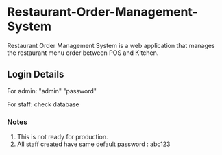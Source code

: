 # Restaurant-Order-Management-System
Restaurant Order Management System is a web application that manages the restaurant menu order between POS and Kitchen.

## Login Details
For admin:
"admin"
"password"

For staff:
check database




### Notes
1. This is not ready for production.
2. All staff created have same default password : abc123
